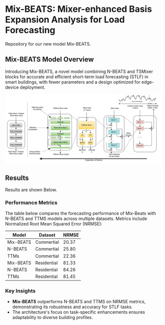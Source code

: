 # Mix-BEATS: Mixer-enhanced Basis Expansion Analysis for Load Forecasting
Repository for our new model Mix-BEATS.

## Mix-BEATS Model Overview
Introducing Mix-BEATS, a novel model combining N-BEATS and TSMixer blocks for accurate and efficient short-term load forecasting (STLF) in smart buildings, with fewer parameters and a design optimized for edge-device deployment.

![Mix-BEATS Model Figure](Mix-BEATS/plots/mix-beats.jpg)

## Results

Results are shown Below.

### Performance Metrics

The table below compares the forecasting performance of Mix-Beats with N-BEATS and TTMS models across multiple datasets. Metrics include Normalized Root Mean Squared Error (NRMSE):

| Model      |   Dataset   | NRMSE  |
|------------|----------   |------- |
| Mix-BEATS  | Commertial  | 20.37  |
| N-BEATS    | Commertial  | 25.80  |
| TTMs       | Commertial  | 22.36  |
| Mix-BEATS  | Residential | 81.33  |
| N-BEATS    | Residential | 84.26  |
| TTMs       | Residential | 81.45   | 

### Key Insights

- **Mix-BEATS** outperforms N-BEATS and TTMS on NRMSE metrics, demonstrating its robustness and accuracy for STLF tasks.
- The architecture's focus on task-specific enhancements ensures adaptability to diverse building profiles.


